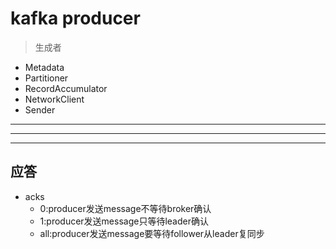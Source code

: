 # kafka producer
> 生成者


- Metadata
- Partitioner
- RecordAccumulator
- NetworkClient
- Sender

---




---

---

## 应答

- acks
    - 0:producer发送message不等待broker确认
    - 1:producer发送message只等待leader确认
    - all:producer发送message要等待follower从leader复同步